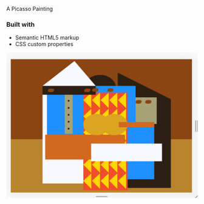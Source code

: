 A Picasso Painting

### Built with

- Semantic HTML5 markup
- CSS custom properties

![](img/Screenshot%20(443).png)




